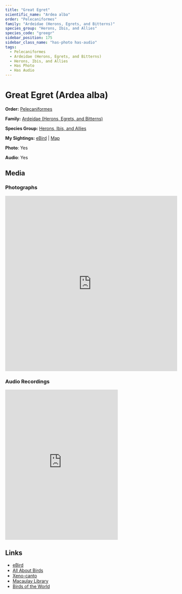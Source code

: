 ```yaml
---
title: "Great Egret"
scientific_name: "Ardea alba"
order: "Pelecaniformes"
family: "Ardeidae (Herons, Egrets, and Bitterns)"
species_group: "Herons, Ibis, and Allies"
species_code: "greegr"
sidebar_position: 175
sidebar_class_name: "has-photo has-audio"
tags: 
  - Pelecaniformes
  - Ardeidae (Herons, Egrets, and Bitterns)
  - Herons, Ibis, and Allies
  - Has Photo
  - Has Audio
---
```


# Great Egret (Ardea alba)

**Order:** [Pelecaniformes](/tags/pelecaniformes)

**Family:** [Ardeidae (Herons, Egrets, and Bitterns)](/tags/ardeidae-herons-egrets-and-bitterns)

**Species Group:** [Herons, Ibis, and Allies](/tags/herons-ibis-and-allies)

**My Sightings:** [eBird](https://ebird.org/lifelist?r=world&time=life&spp=greegr) | [Map](/map?species_code=greegr)

**Photo**: Yes 

**Audio**: Yes

## Media
### Photographs
<iframe src="https://macaulaylibrary.org/asset/619242708/embed" width="550" height="560" frameborder="0" allowfullscreen></iframe>

### Audio Recordings
<iframe src="https://macaulaylibrary.org/asset/626685068/embed" width="360" height="480" frameborder="0" allowfullscreen></iframe>

## Links
* [eBird](https://ebird.org/species/greegr) 
* [All About Birds](https://www.allaboutbirds.org/guide/greegr) 
* [Xeno-canto](https://www.xeno-canto.org/species/ardea-alba) 
* [Macaulay Library](https://search.macaulaylibrary.org/catalog?taxonCode=greegr&sort=rating_rank_desc)
* [Birds of the World](https://birdsoftheworld.org/bow/species/greegr)
